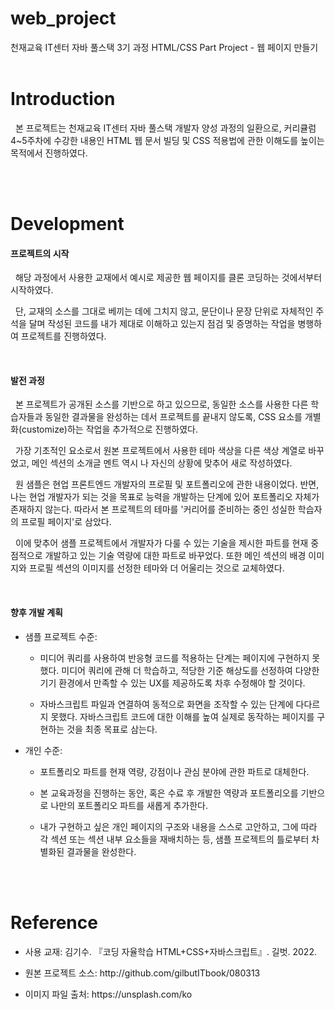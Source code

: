 # web_project
천재교육 IT센터 자바 풀스택 3기 과정
HTML/CSS Part Project - 웹 페이지 만들기
<br><br>

# Introduction
<p>
  &nbsp; 본 프로젝트는 천재교육 IT센터 자바 풀스택 개발자 양성 과정의 일환으로, 커리큘럼 4~5주차에 수강한 내용인 HTML 웹 문서 빌딩 및 CSS 적용법에 관한 이해도를 높이는 목적에서 진행하였다.
</p>
<br><br>

# Development
<p>
  <h4>프로젝트의 시작</h4>
  &nbsp; 해당 과정에서 사용한 교재에서 예시로 제공한 웹 페이지를 클론 코딩하는 것에서부터 시작하였다.
</p>
<p>
  &nbsp; 단, 교재의 소스를 그대로 베끼는 데에 그치지 않고, 문단이나 문장 단위로 자체적인 주석을 달며 작성된 코드를 내가 제대로 이해하고 있는지 점검 및 증명하는 작업을 병행하여 프로젝트를 진행하였다.  
</p>
<br>
<p>
  <h4>발전 과정</h4>
  &nbsp; 본 프로젝트가 공개된 소스를 기반으로 하고 있으므로, 동일한 소스를 사용한 다른 학습자들과 동일한 결과물을 완성하는 데서 프로젝트를 끝내지 않도록, CSS 요소를 개별화(customize)하는 작업을 추가적으로 진행하였다.<br>
</p>
<p>
  &nbsp; 가장 기초적인 요소로서 원본 프로젝트에서 사용한 테마 색상을 다른 색상 계열로 바꾸었고, 메인 섹션의 소개글 멘트 역시 나 자신의 상황에 맞추어 새로 작성하였다.
</p>
<p>
  &nbsp; 원 샘플은 현업 프론트엔드 개발자의 프로필 및 포트폴리오에 관한 내용이었다.
  반면, 나는 현업 개발자가 되는 것을 목표로 능력을 개발하는 단계에 있어 포트폴리오 자체가 존재하지 않는다.
  따라서 본 프로젝트의 테마를 '커리어를 준비하는 중인 성실한 학습자의 프로필 페이지'로 삼았다. <br>
</p>
<p>
  &nbsp; 이에 맞추어 샘플 프로젝트에서 개발자가 다룰 수 있는 기술을 제시한 파트를 현재 중점적으로 개발하고 있는 기술 역량에 대한 파트로 바꾸었다. 
  또한 메인 섹션의 배경 이미지와 프로필 섹션의 이미지를 선정한 테마와 더 어울리는 것으로 교체하였다.
</p>
<br>
<p>
  <h4>향후 개발 계획</h4>
</p>
<p>
  <ul>
    <p>
      <li>샘플 프로젝트 수준:</li>
      <ul>
        <p><li>미디어 쿼리를 사용하여 반응형 코드를 적용하는 단계는 페이지에 구현하지 못했다. 미디어 쿼리에 관해 더 학습하고, 적당한 기준 해상도를 선정하여 다양한 기기 환경에서 만족할 수 있는 UX를 제공하도록 차후 수정해야 할 것이다.</li></p>
        <p><li>자바스크립트 파일과 연결하여 동적으로 화면을 조작할 수 있는 단계에 다다르지 못했다. 자바스크립트 코드에 대한 이해를 높여 실제로 동작하는 페이지를 구현하는 것을 최종 목표로 삼는다.</li></p>
      </ul>
    </p>
    <p>
      <li>개인 수준:</li>
      <ul>
        <p><li>포트폴리오 파트를 현재 역량, 강점이나 관심 분야에 관한 파트로 대체한다.</li></p>
        <p><li>본 교육과정을 진행하는 동안, 혹은 수료 후 개발한 역량과 포트폴리오를 기반으로 나만의 포트폴리오 파트를 새롭게 추가한다.</li></p>
        <p><li>내가 구현하고 싶은 개인 페이지의 구조와 내용을 스스로 고안하고, 그에 따라 각 섹션 또는 섹션 내부 요소들을 재배치하는 등, 샘플 프로젝트의 틀로부터 차별화된 결과물을 완성한다. </li></p>
      </ul>
    </p>    
  </ul>
</p>
<br><br>

# Reference
<p>
  <ul>
    <p><li>사용 교재: 김기수. 『코딩 자율학습 HTML+CSS+자바스크립트』. 길벗. 2022. </li></p>
    <p><li>원본 프로젝트 소스: http://github.com/gilbutITbook/080313 </li></p>
    <p><li>이미지 파일 출처: https://unsplash.com/ko </li></p>
  </ul>
</p>
